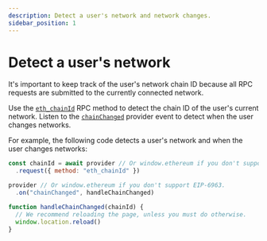 ```yaml
---
description: Detect a user's network and network changes.
sidebar_position: 1
---
```


# Detect a user's network

It's important to keep track of the user's network chain ID because all RPC requests are submitted
to the currently connected network.

Use the [`eth_chainId`](/wallet/reference/eth_chainId)
RPC method to detect the chain ID of the user's current network.
Listen to the [`chainChanged`](../../reference/provider-api.md#chainchanged) provider event to
detect when the user changes networks.

For example, the following code detects a user's network and when the user changes networks:

```javascript title="index.js"
const chainId = await provider // Or window.ethereum if you don't support EIP-6963.
  .request({ method: "eth_chainId" })

provider // Or window.ethereum if you don't support EIP-6963.
  .on("chainChanged", handleChainChanged)

function handleChainChanged(chainId) {
  // We recommend reloading the page, unless you must do otherwise.
  window.location.reload()
}
```
